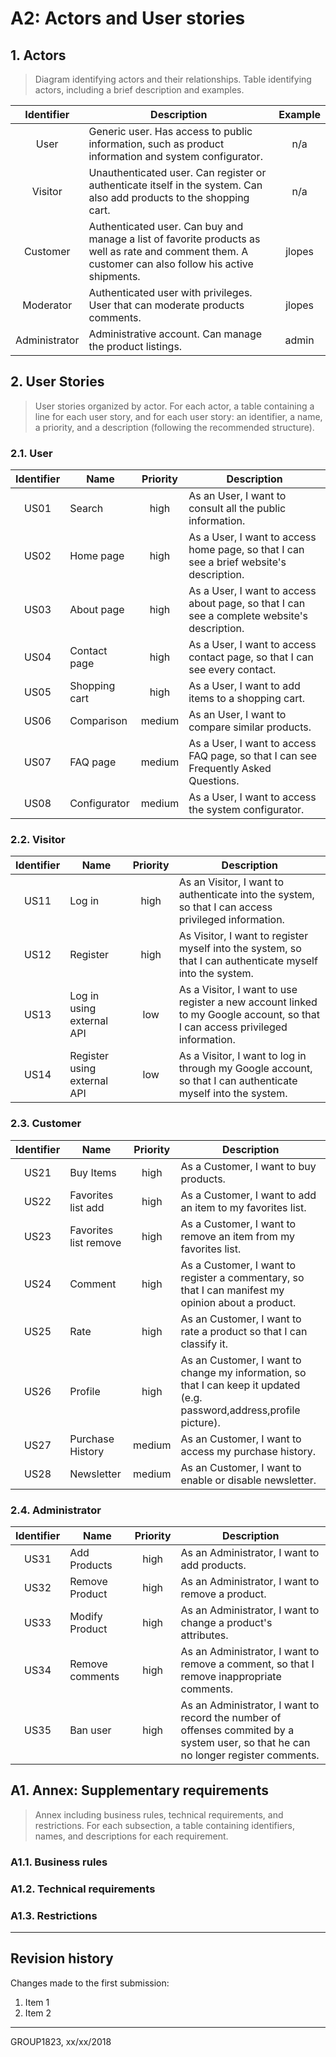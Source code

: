 # A2: Actors and User stories
 
## 1. Actors
 
> Diagram identifying actors and their relationships.
> Table identifying actors, including a brief description and examples.

| Identifier |Description |Example|
|:-------------:|-------------| :-----:|
| User|Generic user. Has access to public information, such as product information and system configurator.|n/a|
| Visitor |Unauthenticated user. Can register or authenticate itself in the system. Can also add products to the shopping cart.|n/a|
| Customer	|Authenticated user. Can buy and manage a list of favorite products as well as rate and comment them. A customer can also follow his active shipments.|jlopes|
| Moderator	|Authenticated user with privileges. User that can moderate products comments.|jlopes|
| Administrator	|Administrative account. Can manage the product listings.|admin|

 
## 2. User Stories
 
> User stories organized by actor.
> For each actor, a table containing a line for each user story, and for each user story: an identifier, a name, a priority, and a description (following the recommended structure).

### 2.1. User
|Identifier	|Name	|Priority	|Description|
|:---------:|-----|:-------:|-----------|
|US01|Search|high|As an User, I want to consult all the public information.|
|US02|Home page|high|	As a User, I want to access home page, so that I can see a brief website's description.|
|US03|About page|high|	As a User, I want to access about page, so that I can see a complete website's description.|
|US04|Contact page|high|	As a User, I want to access contact page, so that I can see every contact.|
|US05|Shopping cart|high|	As a User, I want to add items to a shopping cart.|
|US06|Comparison|	medium	|As an User, I want to compare similar products.|
|US07|FAQ page|medium|	As a User, I want to access FAQ page, so that I can see Frequently Asked Questions.|
|US08|Configurator|medium|	As a User, I want to access the system configurator.|

### 2.2. Visitor
|Identifier	|Name	|Priority	|Description|
|:---------:|-----|:-------:|-----------|
|US11|Log in	|high|	As an Visitor, I want to authenticate into the system, so that I can access privileged information.|
|US12|Register |high|	As Visitor, I want to register myself into the system, so that I can authenticate myself into the system.|
|US13|Log in using external API|low|	As a Visitor, I want to use register a new account linked to my Google account, so that I can access privileged information.|
|US14|Register using external API|low|	As a Visitor, I want to log in through my Google account, so that I can authenticate myself into the system.|

### 2.3. Customer
|Identifier	|Name	|Priority	|Description|
|:---------:|-----|:-------:|-----------|
|US21|Buy Items|high|	As a Customer, I want to buy products.|
|US22|Favorites list add|high|	As a Customer, I want to add an item to my favorites list.|
|US23|Favorites list remove|high|	As a Customer, I want to remove an item from my favorites list.|
|US24|Comment|high|	As a Customer, I want to register a commentary, so that I can manifest my opinion about a product.|
|US25|Rate|high|	As an Customer, I want to rate a product so that I can classify it.|
|US26|Profile|high|As an Customer, I want to change my information, so that I can keep it updated (e.g. password,address,profile picture).|
|US27|Purchase History|medium|	As an Customer, I want to access my purchase history.|
|US28|Newsletter|medium|	As an Customer, I want to enable or disable newsletter.|
 
### 2.4. Administrator
|Identifier	|Name	|Priority	|Description|
|:---------:|-----|:-------:|-----------|
|US31|Add Products|high|As an Administrator, I want to add products.|
|US32|Remove Product|high|As an Administrator, I want to remove a product.|
|US33|Modify Product|high|As an Administrator, I want to change a product's attributes.|
|US34|Remove comments|high|	As an Administrator, I want to remove a comment, so that I remove inappropriate comments.|
|US35|Ban user|	high|	As an Administrator, I want to record the number of offenses commited by a system user, so that he can no longer register comments.|

## A1. Annex: Supplementary requirements
 
> Annex including business rules, technical requirements, and restrictions.
> For each subsection, a table containing identifiers, names, and descriptions for each requirement.
 
### A1.1. Business rules
 
### A1.2. Technical requirements
 
### A1.3. Restrictions
 
***
 
## Revision history
 
Changes made to the first submission:
1. Item 1
1. Item 2
 
***
 
GROUP1823, xx/xx/2018
